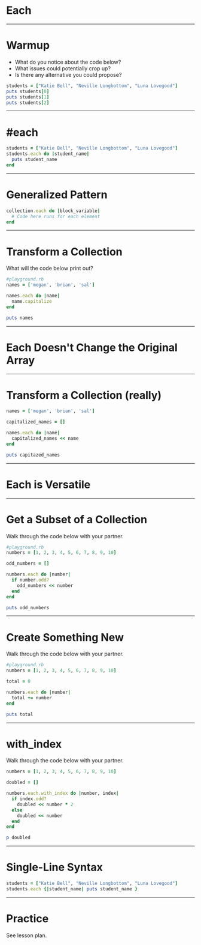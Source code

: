 # Each

---

# Warmup

* What do you notice about the code below?
* What issues could potentially crop up?
* Is there any alternative you could propose?

```ruby
students = ["Katie Bell", "Neville Longbottom", "Luna Lovegood"]
puts students[0]
puts students[1]
puts students[2]
```

---

# \#each

```ruby
students = ["Katie Bell", "Neville Longbottom", "Luna Lovegood"]
students.each do |student_name|
  puts student_name
end
```

---

# Generalized Pattern

```ruby
collection.each do |block_variable|
  # Code here runs for each element
end
```

---

# Transform a Collection

What will the code below print out?

```ruby
#playground.rb
names = ['megan', 'brian', 'sal']

names.each do |name|
  name.capitalize
end

puts names
```

---

# Each Doesn't Change the Original Array

---

# Transform a Collection (really)

```ruby
names = ['megan', 'brian', 'sal']

capitalized_names = []

names.each do |name|
  capitalized_names << name
end

puts capitazed_names
```

---

# Each is Versatile

---

# Get a Subset of a Collection

Walk through the code below with your partner.

```ruby
#playground.rb
numbers = [1, 2, 3, 4, 5, 6, 7, 8, 9, 10]

odd_numbers = []

numbers.each do |number|
  if number.odd?
    odd_numbers << number
  end
end

puts odd_numbers

```

---

# Create Something New

Walk through the code below with your partner.

```ruby
#playground.rb
numbers = [1, 2, 3, 4, 5, 6, 7, 8, 9, 10]

total = 0

numbers.each do |number|
  total += number
end

puts total
```

---

# with_index

Walk through the code below with your partner.

```ruby
numbers = [1, 2, 3, 4, 5, 6, 7, 8, 9, 10]

doubled = []

numbers.each.with_index do |number, index|
  if index.odd?
    doubled << number * 2
  else
    doubled << number
  end
end

p doubled
```

---

# Single-Line Syntax

```ruby
students = ["Katie Bell", "Neville Longbottom", "Luna Lovegood"]
students.each {|student_name| puts student_name }
```

---

# Practice

See lesson plan.
